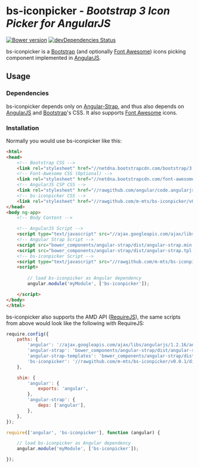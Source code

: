 # bs-iconpicker - _Bootstrap 3 Icon Picker for AngularJS_ #

[![Bower version](https://badge.fury.io/bo/bs-iconpicker.png)](http://badge.fury.io/bo/bs-iconpicker)
[![devDependencies Status](https://david-dm.org/justin-lau/ui-iconpicker/dev-status.png)](https://david-dm.org/justin-lau/ui-iconpicker#info=devDependencies)


bs-iconpicker is a [Bootstrap]([Bootstrap](http://getbootstrap.com/)) (and
optionally [Font Awesome](http://fortawesome.github.io/Font-Awesome/)) icons
picking component implemented in [AngularJS](https://angularjs.org/).


## Usage ##

### Dependencies ###
bs-iconpicker depends only on
[Angular-Strap](https://github.com/mgcrea/angular-strap), and thus also
depends on [AngularJS](https://angularjs.org/) and
[Bootstrap](http://getbootstrap.com/)'s CSS. It also supports
[Font Awesome](http://fortawesome.github.io/Font-Awesome/) icons.

### Installation ###
Normally you would use bs-iconpicker like this:

```html
<html>
<head>
	<!-- Bootstrap CSS -->
	<link rel="stylesheet" href="//netdna.bootstrapcdn.com/bootstrap/3.1.1/css/bootstrap.min.css">
	<!-- Font-Awesome CSS (Optional) -->
	<link rel="stylesheet" href="//netdna.bootstrapcdn.com/font-awesome/4.0.3/css/font-awesome.min.css">
	<!-- AngularJS CSP CSS -->
	<link rel="stylesheet" href="//rawgithub.com/angular/code.angularjs.org/master/1.2.16/angular-csp.css">
	<!-- bs-iconpicker CSS -->
	<link rel="stylesheet" href="//rawgithub.com/m-mts/bs-iconpicker/v0.0.1/dist/styles/bs-iconpicker.min.css">
</head>
<body ng-app>
	<!-- Body Content -->

	<!-- AngularJS Script -->
	<script type="text/javascript" src="//ajax.googleapis.com/ajax/libs/angularjs/1.2.16/angular.min.js"></script>
	<!-- Angular Strap Script -->
	<script src="bower_components/angular-strap/dist/angular-strap.min.js"></script>
    <script src="bower_components/angular-strap/dist/angular-strap.tpl.min.js"></script>
	<!-- bs-iconpicker Script -->
	<script type="text/javascript" src="//rawgithub.com/m-mts/bs-iconpicker/v0.0.1/dist/scripts/bs-iconpicker.min.js"></script>
	<script>
		
		// load bs-iconpicker as Angular dependency
		angular.module('myModule', ['bs-iconpicker']);

	</script>
</body>
</html>
```

bs-iconpicker also supports the AMD API ([RequireJS](http://requirejs.org/)),
the same scripts from above would look like the following with RequireJS:

```javascript
require.config({
	paths: {
		'angular': '//ajax.googleapis.com/ajax/libs/angularjs/1.2.16/angular.min',
		'angular-strap': 'bower_components/angular-strap/dist/angular-strap.min.js',
		'angular-strap-templates': 'bower_components/angular-strap/dist/angular-strap.tpl.min.js',
		'bs-iconpicker': '//rawgithub.com/m-mts/bs-iconpicker/v0.0.1/dist/scripts/bs-iconpicker.min',
	},

	shim: {
		'angular': {
			exports: 'angular',
		},
		'angular-strap': {
			deps: ['angular'],
		},
	},
});

require(['angular', 'bs-iconpicker'], function (angular) {

	// load bs-iconpicker as Angular dependency
	angular.module('myModule', ['bs-iconpicker']);

});
```